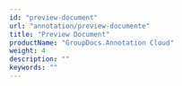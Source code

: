 ```yaml
---
id: "preview-document"
url: "annotation/preview-documente"
title: "Preview Document"
productName: "GroupDocs.Annotation Cloud"
weight: 4
description: ""
keywords: ""
---
```


